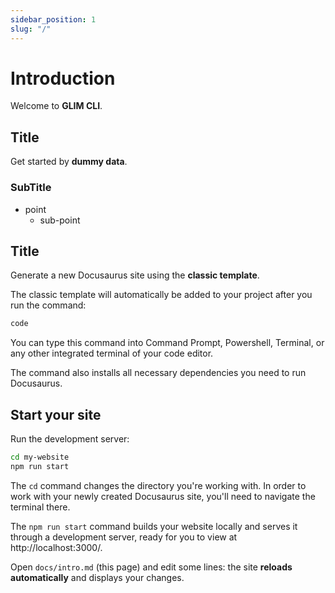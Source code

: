 ```yaml
---
sidebar_position: 1
slug: "/"
---
```


# Introduction

Welcome to **GLIM CLI**.

## Title

Get started by **dummy data**.

### SubTitle

- point
  - sub-point

## Title

Generate a new Docusaurus site using the **classic template**.

The classic template will automatically be added to your project after you run the command:

```bash
code
```

You can type this command into Command Prompt, Powershell, Terminal, or any other integrated terminal of your code editor.

The command also installs all necessary dependencies you need to run Docusaurus.

## Start your site

Run the development server:

```bash
cd my-website
npm run start
```

The `cd` command changes the directory you're working with. In order to work with your newly created Docusaurus site, you'll need to navigate the terminal there.

The `npm run start` command builds your website locally and serves it through a development server, ready for you to view at http://localhost:3000/.

Open `docs/intro.md` (this page) and edit some lines: the site **reloads automatically** and displays your changes.
